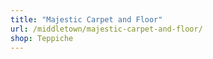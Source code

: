 ```yaml
---
title: "Majestic Carpet and Floor"
url: /middletown/majestic-carpet-and-floor/
shop: Teppiche
---
```

